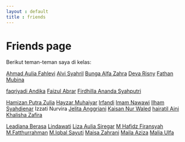 ```yaml
---
layout : default
title : friends
---
```


<div class="friends-container">
  <h1><strong>Friends page</strong></h1>
  <p>Berikut teman-teman saya di kelas:</p>
  
<div class="friends-page">
<a href="https://lepii1.github.io/">Ahmad Aulia Fahlevi</a>
<a href="https://alvi0syahril.github.io">Alvi Syahril</a>
<a href="https://bunga-hub.github.io/">Bunga Alfa Zahra</a> 
<a href="http://devarisny.github.io">Deva Risny</a> 
<a href="https://fathan-mubina.github.io/">Fathan Mubina</a>

<a href="http://faqriyadiandika.github.io">faqriyadi Andika</a>
<a href="https://faizul-abrar.github.io/">Faizul Abrar</a>
<a href="https://firdhilaananda.github.io/">Firdhilla Ananda Syahputri</a>

<a href="https://hamizan18.github.io/">Hamizan Putra Zulia</a>
<a href="https://hayzarmuhaiyar0101.github.io/">Hayzar Muhaiyar</a>
<a href="https://irfandi8.github.io/">Irfandi</a>
<a href="https://imamnawawi1c.github.io/">Imam Nawawi</a>
<a href="https://ilhamdienar.github.io/">Ilham Syahdienar</a>
<a hreff="https://izzati31.github.io/">Izzati Nurvira</a>
<a href="https://jexiee99.github.io">Jelita Anggriani</a>
<a href="https://kaisan969.github.io">Kaisan Nur Waled</a>
<a href="https://khairatilaini.github.io/">hairatil Aini</a>
<a href="https://khalisha0zafira.github.io/">Khalisha Zafira</a>

<a href="https://ledianaberasa.github.io/">Leadiana Berasa</a>
<a href="https://lindawati26.github.io/">Lindawati</a>
<a href="https://lizaauliasiregar.github.io/">Liza Aulia Siregar</a>
<a href="https://mhafidzfiransyah.github.io/">M Hafidz Firansyah</a>
<a href="https://fyou00.github.io/">M.Fatthurrahman</a>
<a href="https://iqbalsayuti0.github.io/">M.Iqbal Sayuti</a>
<a href="https://maishazahrani.github.io/">Maisa Zahrani</a>
<a href="https://mailaazizaa.github.io/">Maila Aziza</a>
<a href="https://maliaulfa2.github.io/">Malia Ulfa</a>